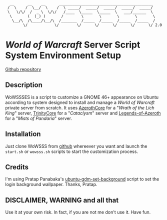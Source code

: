       __      __    __      __________________________________________
     /  \    /  \__/  \    /  \ _____/  _____/  _____/  _____/  _____/
     \   \/\/  /  _ \  \/\/   /____  \_____  \_____  \   ___/______  \
      \       (  (_) )       /        \       \       \       \       \
       \__/\  /\____/\__/\  /_______  /_____  /_____  /_____  /_____  /
            \/            \/        \/      \/      \/      \/      \/ 2.0

# _World of Warcraft_ Server Script System Environment Setup
[Github repository](https://github.com/IvanLlanas/wowssses)

## Description
WoWSSSES is a script to customize a GNOME 46+ appearance on Ubuntu according to 
system designed to install and manage a _World of Warcraft_ private server from scratch.
It uses [AzerothCore](https://github.com/azerothcore/azerothcore-wotlk) for a "_Wrath of the Lich King_" server,
 [TrinityCore](https://github.com/The-Cataclysm-Preservation-Project/TrinityCore) for a "_Cataclysm_" server
and [Legends-of-Azeroth](https://github.com/Legends-of-Azeroth/Legends-of-Azeroth-Pandaria-5.4.8) for a "_Mists of Pandaria_" server.

## Installation
Just clone WoWSSS from [github](https://www.github.com/IvanLlanas/wowssses) whereever you want and launch the `start.sh` or `wowsss.sh` scripts to start the customization process.

## Credits
I'm using Pratap Panabaka's [ubuntu-gdm-set-background](https://github.com/PRATAP-KUMAR/ubuntu-gdm-set-background) script to set the login background wallpaper. Thanks, Pratap.

## DISCLAIMER, WARNING and all that
Use it at your own risk. In fact, if you are not me don't use it. Have fun.

